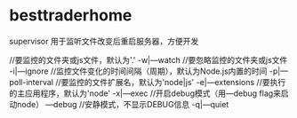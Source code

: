 # besttraderhome
supervisor  用于监听文件改变后重启服务器，方便开发

//要监控的文件夹或js文件，默认为'.'
-w|—watch
//要忽略监控的文件夹或js文件  
-i|—ignore
//监控文件变化的时间间隔（周期），默认为Node.js内置的时间
-p|—poll-interval
//要监控的文件扩展名，默认为'node|js'
-e|—extensions
//要执行的主应用程序，默认为'node'
-x|—exec
//开启debug模式（用—debug flag来启动node）
—debug
//安静模式，不显示DEBUG信息
-q|—quiet

